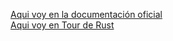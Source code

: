 [Aqui voy en la documentación oficial ](https://doc.rust-lang.org/book/ch04-01-what-is-ownership.html#the-string-type)  
[Aqui voy en Tour de Rust](https://tourofrust.com/chapter_6_es.html)
